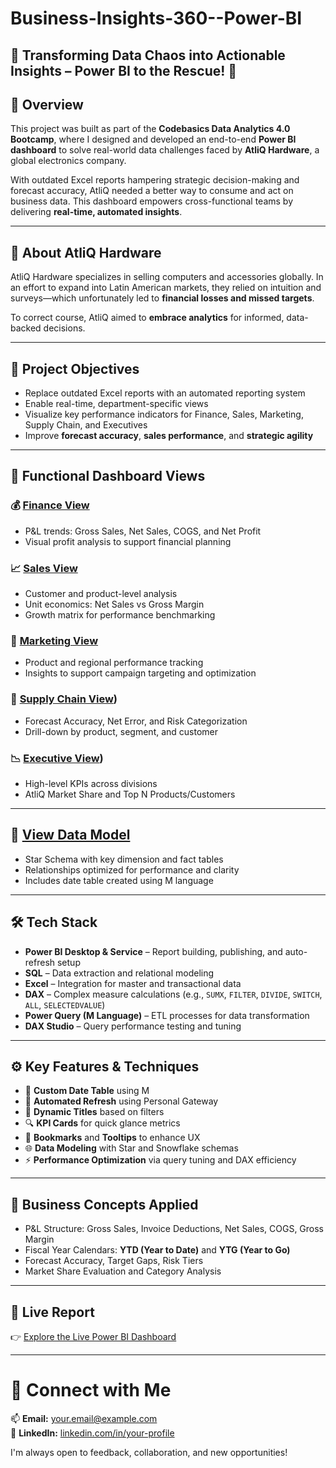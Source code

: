 # Business-Insights-360--Power-BI

## 🚀 Transforming Data Chaos into Actionable Insights – Power BI to the Rescue! 🚀

## 📌 Overview

This project was built as part of the **Codebasics Data Analytics 4.0 Bootcamp**, where I designed and developed an end-to-end **Power BI dashboard** to solve real-world data challenges faced by **AtliQ Hardware**, a global electronics company.

With outdated Excel reports hampering strategic decision-making and forecast accuracy, AtliQ needed a better way to consume and act on business data. This dashboard empowers cross-functional teams by delivering **real-time, automated insights**.

---

## 🏢 About AtliQ Hardware

AtliQ Hardware specializes in selling computers and accessories globally. In an effort to expand into Latin American markets, they relied on intuition and surveys—which unfortunately led to **financial losses and missed targets**.

To correct course, AtliQ aimed to **embrace analytics** for informed, data-backed decisions.

---

## 🎯 Project Objectives

- Replace outdated Excel reports with an automated reporting system
- Enable real-time, department-specific views
- Visualize key performance indicators for Finance, Sales, Marketing, Supply Chain, and Executives
- Improve **forecast accuracy**, **sales performance**, and **strategic agility**

---

## 🧩 Functional Dashboard Views

### 💰 [Finance View](https://github.com/anusreemv/Business-Insights-360--Power-BI/blob/main/Finance_View.pdf)
- P&L trends: Gross Sales, Net Sales, COGS, and Net Profit
- Visual profit analysis to support financial planning

### 📈 [Sales View](https://github.com/anusreemv/Business-Insights-360--Power-BI/blob/main/Sales_View.pdf)
- Customer and product-level analysis
- Unit economics: Net Sales vs Gross Margin
- Growth matrix for performance benchmarking

### 📢 [Marketing View](https://github.com/anusreemv/Business-Insights-360--Power-BI/blob/main/Marketing_View.pdf)
- Product and regional performance tracking
- Insights to support campaign targeting and optimization

### 🚚 [Supply Chain View](https://github.com/anusreemv/Business-Insights-360--Power-BI/blob/main/Supply_Chain_View.pdf))
- Forecast Accuracy, Net Error, and Risk Categorization
- Drill-down by product, segment, and customer

### 📉 [Executive View](https://github.com/anusreemv/Business-Insights-360--Power-BI/blob/main/Executive_View.pdf))
- High-level KPIs across divisions
- AtliQ Market Share and Top N Products/Customers

---

## 🧠 [View Data Model](https://github.com/anusreemv/Business-Insights-360--Power-BI/blob/main/Data_Model.pdf)

- Star Schema with key dimension and fact tables
- Relationships optimized for performance and clarity
- Includes date table created using M language

---

## 🛠 Tech Stack

- **Power BI Desktop & Service** – Report building, publishing, and auto-refresh setup
- **SQL** – Data extraction and relational modeling
- **Excel** – Integration for master and transactional data
- **DAX** – Complex measure calculations (e.g., `SUMX`, `FILTER`, `DIVIDE`, `SWITCH`, `ALL`, `SELECTEDVALUE`)
- **Power Query (M Language)** – ETL processes for data transformation
- **DAX Studio** – Query performance testing and tuning

---

## ⚙️ Key Features & Techniques

- 📅 **Custom Date Table** using M
- 🔄 **Automated Refresh** using Personal Gateway
- 🎯 **Dynamic Titles** based on filters
- 🔍 **KPI Cards** for quick glance metrics
- 🧠 **Bookmarks** and **Tooltips** to enhance UX
- 🌐 **Data Modeling** with Star and Snowflake schemas
- ⚡ **Performance Optimization** via query tuning and DAX efficiency

---

## 📖 Business Concepts Applied

- P&L Structure: Gross Sales, Invoice Deductions, Net Sales, COGS, Gross Margin
- Fiscal Year Calendars: **YTD (Year to Date)** and **YTG (Year to Go)**
- Forecast Accuracy, Target Gaps, Risk Tiers
- Market Share Evaluation and Category Analysis

---

## 🔗 Live Report

👉 [Explore the Live Power BI Dashboard](https://app.powerbi.com/view?r=eyJrIjoiMmE2YjMwYmYtNGNmNi00YWZhLTk0OWItOTBhNDllMTc1MzdiIiwidCI6ImM2ZTU0OWIzLTVmNDUtNDAzMi1hYWU5LWQ0MjQ0ZGM1YjJjNCJ9&pageName=84d535d79a7a08dca7a5)

---

# 🤝 Connect with Me

📫 **Email:** [your.email@example.com](mailto:anusreemv.6@gmail.com)  
🔗 **LinkedIn:** [linkedin.com/in/your-profile](https://www.linkedin.com/in/your-profile)

I'm always open to feedback, collaboration, and new opportunities!

